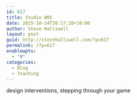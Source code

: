 ```yaml
---
id: 617
title: Studio W05
date: 2015-10-24T20:17:28+10:00
author: Steve Halliwell
layout: post
guid: http://stevehalliwell.com/?p=617
permalink: /?p=617
enablewpts:
  - "0"
categories:
  - Blog
  - Teaching
---
```

design interventions, stepping through your game